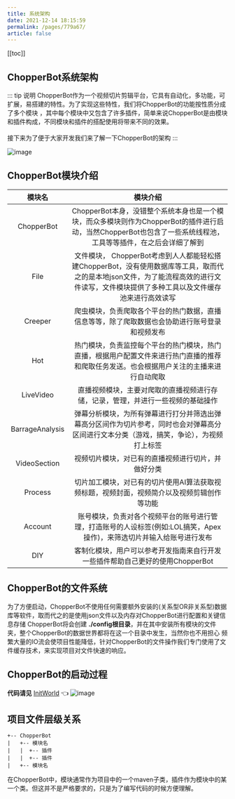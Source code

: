 ```yaml
---
title: 系统架构
date: 2021-12-14 18:15:59
permalink: /pages/779a67/
article: false
---
```

[[toc]]
## ChopperBot系统架构
::: tip 说明
ChopperBot作为一个视频切片剪辑平台，它具有自动化，多功能，可扩展，易搭建的特性。为了实现这些特性，我们将ChopperBot的功能按性质分成了多个模块
，其中每个模块中又包含了许多插件，简单来说ChopperBot是由模块和插件构成，不同模块和插件的搭配使用将带来不同的效果。
</br></br>接下来为了便于大家开发我们来了解一下ChopperBot的架构
:::

![image](https://mynoteimages.oss-cn-hangzhou.aliyuncs.com/20230731145824602.png)

## ChopperBot模块介绍
| 模块名 | 模块介绍 |
| :-: | :-: |
| ChopperBot| ChopperBot本身，没错整个系统本身也是一个模块，而众多模块则作为ChopperBot的插件进行启动，当然ChopperBot也包含了一些系统线程池，工具等等插件，在之后会详细了解到 |
| File |文件模块， ChopperBot考虑到人人都能轻松搭建ChopperBot，没有使用数据库等工具，取而代之的是本地json文件，为了能流程高效的进行文件读写，文件模块提供了多种工具以及文件缓存池来进行高效读写|
| Creeper | 爬虫模块，负责爬取各个平台的热门数据，直播信息等等，除了爬取数据也会协助进行账号登录和视频发布 |
| Hot | 热门模块，负责监控每个平台的热门模块，热门直播，根据用户配置文件来进行热门直播的推荐和爬取任务发送。也会根据用户关注的主播来进行自动爬取 |
| LiveVideo | 直播视频模块，主要对爬取的直播视频进行存储，记录，管理，并进行一些视频的基础操作 |
| BarrageAnalysis | 弹幕分析模块，为所有弹幕进行打分并筛选出弹幕高分区间作为切片参考，同时也会对弹幕高分区间进行文本分类（游戏，搞笑，争论），为视频打上标签 |
| VideoSection | 视频切片模块，对已有的直播视频进行切片，并做好分类 |
| Process | 切片加工模块，对已有的切片使用AI算法获取视频标题，视频封面，视频简介以及视频剪辑创作等功能 |
| Account | 账号模块，负责对各个视频平台的账号进行管理，打造账号的人设标签(例如:LOL搞笑，Apex操作)，来筛选切片并输入给账号进行发布|
| DIY | 客制化模块，用户可以参考开发指南来自行开发一些插件帮助自己更好的使用ChopperBot |

## ChopperBot的文件系统
为了方便启动，ChopperBot不使用任何需要额外安装的(关系型OR非关系型)数据库等软件，取而代之的是使用json文件以及内存对ChopperBot进行配置和关键信息存储
ChopperBot将会创建 **./config根目录**，并在其中安装所有模块的文件夹，整个ChopperBot的数据世界都将在这一个目录中发生，当然你也不用担心
频繁大量的IO流会使项目性能降低，针对ChopperBot的文件操作我们专门使用了文件缓存技术，来实现项目对文件快速的响应。

## ChopperBot的启动过程
**代码请见** [InitWorld](https://github.com/969025903/ChopperBot/blob/master/common/src/main/java/org/example/init/InitMachine.java) 👈
![image](https://mynoteimages.oss-cn-hangzhou.aliyuncs.com/20230802232256636.png)

## 项目文件层级关系
```
+-- ChopperBot
|   +-- 模块名
|   |  +-- 插件
|   |  +-- 插件
|   +-- 模块名
```
在ChopperBot中，模块通常作为项目中的一个maven子类，插件作为模块中的某一个类。但这并不是严格要求的，只是为了编写代码的时候方便理解。
